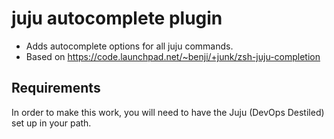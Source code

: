 # juju autocomplete plugin

* Adds autocomplete options for all juju commands.
* Based on https://code.launchpad.net/~benji/+junk/zsh-juju-completion

## Requirements

In order to make this work, you will need to have the Juju (DevOps Destiled) set up in your path.
